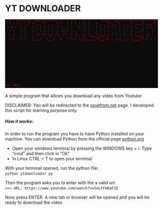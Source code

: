 # YT DOWNLOADER  
![](assets/cover.PNG)  

A simple program that allows you download any video from Youtube  

DISCLAIMER: You will be redirected to the [savefrom.net](https://pt.savefrom.net/8/) page. I developed this script for learning purpose only.  
##### How it works:  
In order to run the program you have to have Python installed on your machine. You can download Python from the official page [python.org](https://www.python.org/)  
* Open your windows terminal by pressing the WINDOWS key + r. Type "cmd" and then click in "Ok"
* In Linux CTRL + T to open your terminal  

With your terminal opened, run the python file:  
`python ytdownloader.py`  

Then the program asks you to enter with the a valid url:  
`>>> URL: https://www.youtube.com/watch?v=SeLFFXKaFZQ`  

Now, press ENTER. A new tab or browser will be opened and you will be ready to download the video
